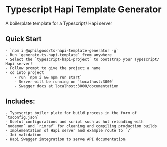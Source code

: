 # Typescript Hapi Template Generator
A boilerplate template for a Typescript/ Hapi server

## Quick Start
    - `npm i @uphilgood/ts-hapi-template-generator -g`
    - Run `generate-ts-hapi-template` from anywhere 
    - Select the `typescript-hapi-project` to bootstrap your Typescript/ Hapi server!
    - Follow prompt to give the project a name
    - cd into project
        - run `npm i && npm run start`
        - Server will be running on `localhost:3000`
        - Swagger docs at localhost:3000/documentation


## Includes: 
    - Typescript boiler plate for build process in the form of `tsconfig.json` 
    - Useful configurations and script such as hot reloading with `nodemon` and `rimraf` for cleaning and compiling production builds 
    - Implementation of Hapi server and example route to `/` 
    - Joi validation 
    - Hapi Swagger integration to serve API documentation


